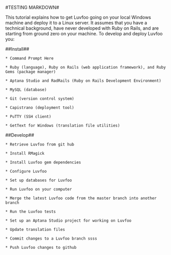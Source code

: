 #TESTING MARKDOWN#

This tutorial explains how to get Luvfoo going on your local Windows machine and deploy it to a Linux server. It assumes that you have a technical background, have never developed with Ruby on Rails, and are starting from ground zero on your machine. To develop and deploy Luvfoo you:

##Install##

    * Command Prompt Here
    
    * Ruby (language), Ruby on Rails (web application framework), and Ruby Gems (package manager)
    
    * Aptana Studio and RadRails (Ruby on Rails Development Environment)
    
    * MySQL (database)
    
    * Git (version control system)
    
    * Capistrano (deployment tool)
    
    * PuTTY (SSH client)
    
    * GetText for Windows (translation file utilities) 
    
##Develop##

    * Retrieve Luvfoo from git hub
         
    * Install RMagick
    
    * Install Luvfoo gem dependencies
    
    * Configure Luvfoo
    
    * Set up databases for Luvfoo
    
    * Run Luvfoo on your computer
    
    * Merge the latest Luvfoo code from the master branch into another branch
    
    * Run the Luvfoo tests
    
    * Set up an Aptana Studio project for working on Luvfoo
    
    * Update translation files
    
    * Commit changes to a Luvfoo branch ssss
    
    * Push Luvfoo changes to github